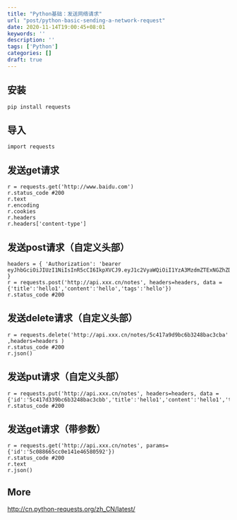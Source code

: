 ```yaml
---
title: "Python基础：发送网络请求"
url: "post/python-basic-sending-a-network-request"
date: 2020-11-14T19:00:45+08:01
keywords: ''
description: ''
tags: ['Python']
categories: []
draft: true
---
```


## 安装

```
pip install requests
```

## 导入

```
import requests
```

## 发送get请求

```
r = requests.get('http://www.baidu.com')
r.status_code #200
r.text
r.encoding
r.cookies
r.headers
r.headers['content-type']
```

## 发送post请求（自定义头部）

```
headers = { 'Authorization': 'bearer eyJhbGciOiJIUzI1NiIsInR5cCI6IkpXVCJ9.eyJ1c2VyaWQiOiI1YzA3MzdmZTExNGZhZDExMmM5NDg4YmMiLCJpYXQiOjE1NDc3OTQyNDEsImV4cCI6MTU0Nzk2NzA0MX0.BVBqJizBOqlnVa0xQvWsoAAAY9loBpjs7En0WapEA2Q' }
r = requests.post('http://api.xxx.cn/notes', headers=headers, data = {'title':'hello1','content':'hello','tags':'hello'})
r.status_code #200
```

## 发送delete请求（自定义头部）

```
r = requests.delete('http://api.xxx.cn/notes/5c417a9d9bc6b3248bac3cba' ,headers=headers )
r.status_code #200
r.json()
```

## 发送put请求（自定义头部）

```
r = requests.put('http://api.xxx.cn/notes', headers=headers, data = {'id':'5c417d339bc6b3248bac3cbb','title':'hello1','content':'hello1','tags':'hello1'})
r.status_code #200
```

## 发送get请求（带参数）

```
r = requests.get('http://api.xxx.cn/notes', params={'id':'5c088665cc0e141e46580592'})
r.status_code #200
r.text
r.json()
```

## More 

http://cn.python-requests.org/zh_CN/latest/


